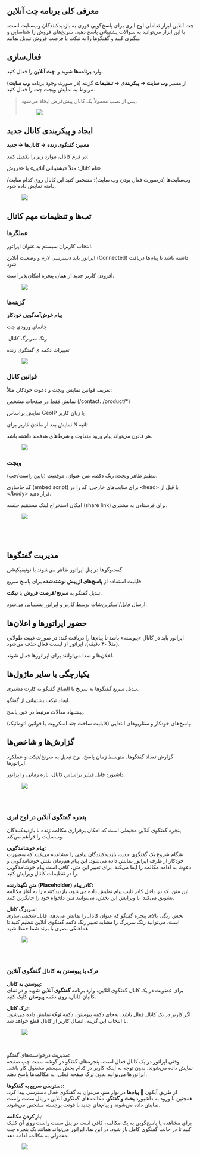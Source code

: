 <h2>معرفی کلی برنامه چت آنلاین</h2><p>چت آنلاین ابزار تعاملی اوج ابری برای پاسخ‌گویی فوری به بازدیدکنندگان وب‌سایت است. با این ابزار می‌توانید به سوالات پشتیبانی پاسخ دهید، سرنخ‌های فروش را شناسایی و پیگیری کنید و گفتگوها را به تیکت یا فرصت فروش تبدیل نمایید.</p><h2>فعال‌سازی</h2><p>وارد <strong>برنامه‌ها</strong> شوید و&nbsp;<strong> چت آنلاین </strong>را فعال کنید.</p><p>(در صورت وجود برنامه <strong>وب سایت</strong>) از مسیر <strong>وب‌ سایت → پیکربندی → تنظیمات</strong> گزینه مربوط به نمایش ویجت چت را فعال کنید.</p><blockquote><p>پس از نصب معمولاً یک کانال پیش‌فرض ایجاد می‌شود.</p><figure class="image"><img src="https://hub.amootsoft.com/content/editor/38dcf755-1835-4263-8e7c-83ba9cfade661.png.png"></figure></blockquote><h2>ایجاد و پیکربندی کانال جدید</h2><p><strong>مسیر:</strong> <strong>گفتگوی زنده → کانال‌ها → جدید</strong></p><p>در فرم کانال، موارد زیر را تکمیل کنید:</p><p>نام کانال: مثلاً «پشتیبانی آنلاین» یا «فروش»</p><p>وب‌سایت‌ها (درصورت فعال بودن وب سایت): مشخص کنید این کانال روی کدام سایت/دامنه نمایش داده شود.</p><figure class="image"><img src="https://hub.amootsoft.com/content/editor/4ec635d4-b471-4f28-83c3-73f40a75981c2.JPG.jpg"></figure><h2>تب‌ها و تنظیمات مهم کانال</h2><h3>عملگرها</h3><p>انتخاب کاربران سیستم به عنوان اپراتور.</p><p>اپراتور باید دسترسی لازم و وضعیت آنلاین (Connected) داشته باشد تا پیام‌ها دریافت شود.</p><p>افزودن کاربر جدید از همان پنجره امکان‌پذیر است.</p><figure class="image"><img src="https://hub.amootsoft.com/content/editor/e80b1854-6685-4a97-a233-66981da66a2f3.JPG.jpg"></figure><h3>گزینه‌ها</h3><p><strong>پیام خوش‌آمدگویی خودکار</strong></p><p>جانمای ورودی چت</p><p>&nbsp;رنگ سربرگ کانال</p><p>تغییرات دکمه ی گفتگوی زنده</p><figure class="image"><img src="https://hub.amootsoft.com/content/editor/f6f6b26a-e6ce-41cb-8a77-768f941726474.JPG.jpg"></figure><h3>قوانین کانال</h3><p>تعریف قوانین نمایش ویجت و دعوت خودکار، مثلاً:</p><p>نمایش فقط در صفحات مشخص (/contact، /product/*)</p><p>نمایش براساس GeoIP یا زبان کاربر</p><p>نمایش بعد از ماندن کاربر برای N ثانیه</p><p>هر قانون می‌تواند پیام ورود متفاوت و شرط‌های هدفمند داشته باشد.</p><figure class="image"><img src="https://hub.amootsoft.com/content/editor/412cd656-b44c-491e-9129-b16c1a5300395.JPG.jpg"></figure><h3>ویجت</h3><p>تنظیم ظاهر ویجت: رنگ دکمه، متن عنوان، موقعیت (پایین راست/چپ).</p><p>کد جاسازی (embed script) برای سایت‌های خارجی: کد را در &lt;head&gt; یا قبل از &lt;/body&gt; قرار دهید.</p><p>امکان استخراج لینک مستقیم جلسه (share link) برای فرستادن به مشتری.</p><figure class="image"><img src="https://hub.amootsoft.com/content/editor/2fec965a-63d6-4fc9-8a3c-41ce6dcc37346.JPG.jpg"></figure><h2>&nbsp;</h2><h2>مدیریت گفتگوها</h2><p>گفت‌وگوها در پنل اپراتور ظاهر می‌شوند با نوتیفیکیشن.</p><p>قابلیت استفاده از <strong>پاسخ‌های از پیش نوشته‌شده </strong>برای پاسخ سریع.</p><p>تبدیل گفتگو به <strong>سرنخ/فرصت فروش</strong> یا <strong>تیکت</strong>.</p><p>ارسال فایل/اسکرین‌شات توسط کاربر و اپراتور پشتیبانی می‌شود.</p><h2>حضور اپراتورها و اعلان‌ها</h2><p>اپراتور باید در کانال «پیوسته» باشد تا پیام‌ها را دریافت کند؛ در صورت غیبت طولانی (مثلاً ۳۰ دقیقه)، اپراتور از لیست فعال حذف می‌شود.</p><p>اعلان‌ها و صدا می‌توانند برای اپراتورها فعال شوند.</p><h2>یکپارچگی با سایر ماژول‌ها</h2><p>تبدیل سریع گفتگوها به سرنخ یا الصاق گفتگو به کارت مشتری.</p><p>ایجاد تیکت پشتیبانی از گفتگو.</p><p>پیشنهاد مقالات مرتبط در حین پاسخ.</p><p>پاسخ‌های خودکار و سناریوهای ابتدایی (قابلیت ساخت چند اسکریپت یا قوانین اتوماتیک).</p><h2>گزارش‌ها و شاخص‌ها</h2><p>گزارش تعداد گفتگوها، متوسط زمان پاسخ، نرخ تبدیل به سرنخ/تیکت و عملکرد اپراتورها.</p><p>داشبورد قابل فیلتر براساس کانال، بازه زمانی و اپراتور.</p><figure class="image"><img src="https://hub.amootsoft.com/content/editor/2bcd6b47-a713-44c0-9022-1fc8e8bae6d87.png.png"></figure><h3>&nbsp;</h3><h3>پنجره گفتگوی آنلاین در اوج ابری</h3><p>پنجره گفتگوی آنلاین محیطی است که امکان برقراری مکالمه زنده با بازدیدکنندگان وب‌سایت را فراهم می‌کند.</p><p><strong>پیام خوشامدگویی:</strong><br>هنگام شروع یک گفتگوی جدید، بازدیدکنندگان پیامی را مشاهده می‌کنند که به‌صورت خودکار از طرف اپراتور نمایش داده می‌شود. این پیام هم‌زمان نقش خوشامدگویی و دعوت به ادامه مکالمه را ایفا می‌کند. برای تغییر این متن، کافی است پیام خوشامدگویی را در تنظیمات کانال ویرایش کنید.</p><p><strong>متن نگهدارنده (Placeholder) کادر پیام:</strong><br>این متن، که در داخل کادر تایپ پیام نمایش داده می‌شود، بازدیدکننده را به آغاز مکالمه تشویق می‌کند. با ویرایش این بخش، می‌توانید متن دلخواه خود را جایگزین کنید.</p><p><strong>سربرگ کانال:</strong><br>بخش رنگی بالای پنجره گفتگو که عنوان کانال را نمایش می‌دهد، قابل شخصی‌سازی است. می‌توانید رنگ سربرگ را مشابه تغییر رنگ دکمه گفتگوی آنلاین تنظیم کنید تا هماهنگی بصری با برند شما حفظ شود.</p><figure class="image image_resized" style="width:37.14%;"><img src="https://hub.amootsoft.com/content/editor/16218381-bfb6-42c6-acab-2d4805b043798.png.png"></figure><h3>&nbsp;</h3><h3>ترک یا پیوستن به کانال گفتگوی آنلاین</h3><p><strong>پیوستن به کانال:</strong><br>برای عضویت در یک کانال گفتگوی آنلاین، وارد برنامه <strong>گفتگوی آنلاین</strong> شوید و در نمای کانبان کانال، روی دکمه <strong>پیوستن</strong> کلیک کنید.</p><p><strong>ترک کانال:</strong><br>اگر کاربر در یک کانال فعال باشد، به‌جای دکمه پیوستن، دکمه <strong>ترک</strong> نمایش داده می‌شود. با انتخاب این گزینه، اتصال کاربر از کانال قطع خواهد شد.</p><figure class="image"><img src="https://hub.amootsoft.com/content/editor/381cca8a-c6fe-4df7-ad66-fe737951eb549.png.png"></figure><p>&nbsp;</p><p><span class="text-huge" style="color:hsl(0,0%,30%);"><strong>مدیریت درخواست‌های گفتگو:</strong></span><br>وقتی اپراتور در یک کانال فعال است، پنجره‌های گفتگو در گوشه سمت چپ صفحه نمایش داده می‌شوند، بدون توجه به اینکه کاربر در کدام بخش سیستم مشغول کار باشد. اپراتورها می‌توانند بدون ترک صفحه فعلی، به مکالمه‌ها پاسخ دهند.</p><p><strong>دسترسی سریع به گفتگوها:</strong><br>از طریق آیکون <strong>💬 پیام‌ها</strong> در نوار منو، می‌توان به گفتگوی فعال دسترسی پیدا کرد. همچنین با ورود به داشبورد <strong>بحث و گفتگو</strong>، مکالمه‌های گفتگوی آنلاین در پنل سمت راست نمایش داده می‌شوند و پیام‌های جدید با فونت برجسته مشخص می‌شوند.</p><p><strong>باز کردن مکالمه:</strong><br>برای مشاهده یا پاسخ‌گویی به یک مکالمه، کافی است در پنل سمت راست روی آن کلیک کنید تا در حالت گفتگوی کامل باز شود. در این نما، اپراتور می‌تواند همانند یک پنجره چت معمولی به مکالمه ادامه دهد.</p><figure class="image"><img src="https://hub.amootsoft.com/content/editor/614b725a-d95f-4d53-b6ad-63ea970008ab10.JPG.jpg"></figure>